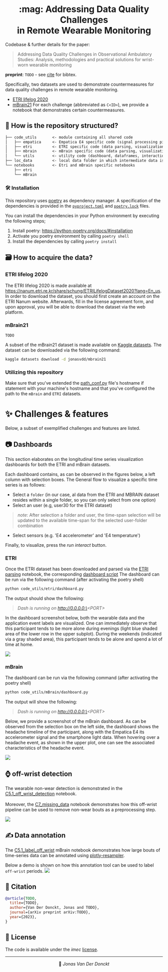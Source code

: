 <div align="center">
<h1>:mag: Addressing Data Quality Challenges <br>in Remote Wearable Monitoring
</div>

Codebase & further details for the paper:
> Addressing Data Quality Challenges in Observational Ambulatory Studies: Analysis, methodologies and practical solutions for wrist-worn wearable monitoring

**preprint**: `TODO` - see [cite](#cite) for bibtex.

Specifically, two datasets are used to demonstrate countermeasures for data quality challenges in remote wearable monitoring.
- [ETRI lifelog 2020](https://nanum.etri.re.kr/share/schung/ETRILifelogDataset2020?lang=En_us)
- [mBrain21](TODO)
For each challenge (abbreviated as `C<ID>`), we provide a notebook that demonstrates certain countermeasures.

## 📰 How is the repository structured?

```txt
├── code_utils       <- module containing all shared code
│   ├── empatica     <- Empatica E4 specific code (signal processing pipelines)
│   ├── etri         <- ETRI specific code (data parsing, visualization, dashboard)
│   ├── mbrain       <- mBrain specific code (data parsing, visualization, dashboard)
│   └── utils        <- utility code (dashboard, dataframes, interaction analysis)
├── loc_data         <- local data folder in which intermediate data is stored
└── notebooks        <- Etri and mBrain specific notebooks 
    ├── etri
    └── mBrain
```


### 🛠️ Installation

This repository uses [poetry](https://python-poetry.org/) as dependency manager.
A specification of the dependencies is provided in the [`pyproject.toml`](pyproject.toml) and [`poetry.lock`](poetry.lock) files.

You can install the dependencies in your Python environment by executing the following steps;
1. Install poetry: https://python-poetry.org/docs/#installation
2. Activate you poetry environment by calling `poetry shell`
3. Install the dependencies by calling `poetry install`

## 🗃️ How to acquire the data? 
### ETRI lifelog 2020
The ETRI lifelog 2020 is made available at https://nanum.etri.re.kr/share/schung/ETRILifelogDataset2020?lang=En_us.
In order to download the dataset, you should first create an account on the ETRI Nanum website.
Afterwards, fill in the license agreement form, and upon approval, you will be able to download the dataset via the web platform.


### mBrain21
`TODO`<br>

A subset of the mBrain21 dataset is made available on [Kaggle datasets](). 
The dataset can be downloaded via the following command:
```bash
kaggle datasets download -d jonasvdd/mbrain21
```

### Utilizing this repository

Make sure that you've extended the [path_conf.py](agg_utils/path_conf.py) file's hostname if statement with your machine's hostname and that you've configured the path to the `mBrain` and `ETRI` datasets.

# ✨ Challenges & features
Below, a subset of exemplified challenges and features are listed.


## 📷 Dashboards
This section elaborates on the longitudinal time series visualization dashboards for both the ETRI and mBrain datasets.

Each dashboard contains, as can be observed in the figures below, a left column with selection boxes.
The General flow to visualize a specific time series is as follows:
- Select a `folder` (in our case, al data from the ETRI and MBRAIN dataset resides within a single folder, so you can only select from one option)
- Select an user (e.g, user30 for the ETRI dataset)
> *note*: After selection a folder and user, the time-span selection will be updated to the available time-span for the selected user-folder combination
- Select sensors (e.g. 'E4 accelerometer' and 'E4 temperature')

Finally, to visualize, press the *run interact* button.


### ETRI
Once the ETRI dataset has been downloaded and parsed via the [ETRI parsing](notebooks/etri/0_parse_etri.ipynb) notebook, the corresponding [dashboard script](code_utils/etri/dashboard.py)
The dashboard can be run via the following command (after activating the poetry shell)

```bash
python code_utils/etri/dashboard.py
```
The output should show the following:
> *Dash is running on http://0.0.0.0:\<PORT\>*


In the dashboard screenshot below, both the wearable data and the application event labels are visualized. One can immediately observe that this participant tends to be more alone during evenings (light blue shaded area of the lower row in the upper subplot). During the weekends (indicated via a gray shaded area), this participant tends to be alone and spend a lot of time at home.

![](figures/ETRI_dashboard.png)

### mBrain
The dashboard can be run via the following command (after activating the poetry shell)
```bash
python code_utils/mBrain/dashboard.py
```
The output will show the following:
> *Dash is running on http://0.0.0.0:\<PORT\>*

Below, we provide a screenshot of the mBrain dashboard. As can be observed from the selection box on the left side, the dashboard shows the headache timeline of the participant, along with the Empatica E4 its accelerometer signal and the smartphone light data. When hovering over a headache event, as shown in the upper plot, one can see the associated characteristics of the headache event.

![](figures/MBRAIN_dashboard.png)

## ⌚ off-wrist detection
The wearable non-wear detection is demonstrated in the [C5.1_off_wrist_detection](notebooks/mBrain/C5_wearable_off_wrist.ipynb) notebook.<br><br>
Moreover, the [C7_missing_data](notebooks/mBrain/C7_missing_data.ipynb) notebook demonstrates how this off-wrist pipeline can be used to remove non-wear bouts as a preprocessing step.

![](figures/off_wrist_bottcher.png)

## ✍️ Data annotation
The [C5.1_label_off_wrist](notebooks/mBrain/C5.1_Label_off_wrist.ipynb) mBrain notebook demonstrates how large bouts of time-series data can be annotated using [plotly-resampler](https://github.com/predict-idlab/plotly-resampler).

Below a demo is shown on how this annotation tool can be used to label `off-wrist` periods.
![](figures/annotation_demo.gif)

## 📖 Citation
```bibtex
@article{TODO,
  title={TODO},
  author={Van Der Donckt, Jonas and TODO},
  journal={arXiv preprint arXiv:TODO},
  year={2023},
}
```

## 📝 License
The code is available under the *imec* [license](LICENSE).

---

<p align="center">
👤 <i>Jonas Van Der Donckt</i>
</p>